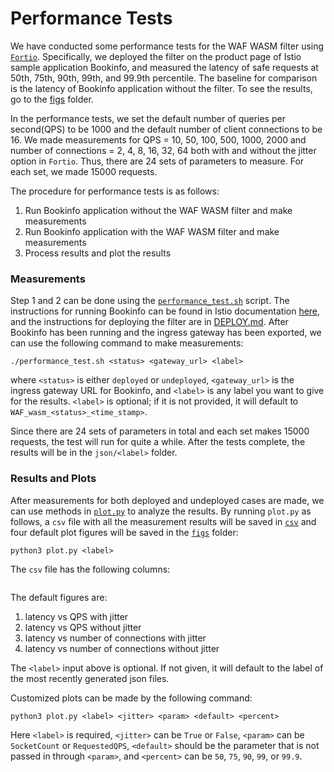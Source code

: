# Performance Tests

We have conducted some performance tests for the WAF WASM filter using [`Fortio`](https://github.com/fortio/fortio). Specifically, we deployed the filter on the product page of Istio sample application Bookinfo, and measured the latency of safe requests at 50th, 75th, 90th, 99th, and 99.9th percentile. The baseline for comparison is the latency of Bookinfo application without the filter. To see the results, go to the [figs](figs) folder.

In the performance tests, we set the default number of queries per second(QPS) to be 1000 and the default number of client connections to be 16. We made measurements for QPS = 10, 50, 100, 500, 1000, 2000 and number of connections = 2, 4, 8, 16, 32, 64 both with and without the jitter option in `Fortio`. Thus, there are 24 sets of parameters to measure. For each set, we made 15000 requests.

The procedure for performance tests is as follows:
1. Run Bookinfo application without the WAF WASM filter and make measurements
2. Run Bookinfo application with the WAF WASM filter and make measurements
3. Process results and plot the results

### Measurements
Step 1 and 2 can be done using the [`performance_test.sh`](./performance_test.sh) script. The instructions for running Bookinfo can be found in Istio documentation [here](https://istio.io/latest/docs/examples/bookinfo/), and the instructions for deploying the filter are in [DEPLOY.md](../DEPLOY.md). After Bookinfo has been running and the ingress gateway has been exported, we can use the following command to make measurements:
```
./performance_test.sh <status> <gateway_url> <label>
```
where `<status>` is either `deployed` or `undeployed`, `<gateway_url>` is the ingress gateway URL for Bookinfo, and `<label>` is any label you want to give for the results. `<label>` is optional; if it is not provided, it will default to `WAF_wasm_<status>_<time_stamp>`.

Since there are 24 sets of parameters in total and each set makes 15000 requests, the test will run for quite a while. After the tests complete, the results will be in the `json/<label>` folder.

### Results and Plots
After measurements for both deployed and undeployed cases are made, we can use methods in [`plot.py`](plot.py) to analyze the results.
By running `plot.py` as follows, a `csv` file with all the measurement results will be saved in [`csv`](csv) and four default plot figures will be saved in the [`figs`](figs) folder:
```
python3 plot.py <label>
```
The `csv` file has the following columns:
```

```

The default figures are:
1. latency vs QPS with jitter
2. latency vs QPS without jitter
3. latency vs number of connections with jitter
4. latency vs number of connections without jitter

The `<label>` input above is optional. If not given, it will default to the label of the
most recently generated json files.

Customized plots can be made by the following command:
```
python3 plot.py <label> <jitter> <param> <default> <percent>
```
Here `<label>` is required, `<jitter>` can be `True` or `False`, `<param>` can
be `SocketCount` or `RequestedQPS`, `<default>` should be the parameter that is
not passed in through `<param>`, and `<percent>` can be `50`, `75`, `90`, `99`,
or `99.9`.


